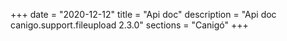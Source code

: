 +++
date        = "2020-12-12"
title       = "Api doc"
description = "Api doc canigo.support.fileupload 2.3.0"
sections    = "Canigó"
+++